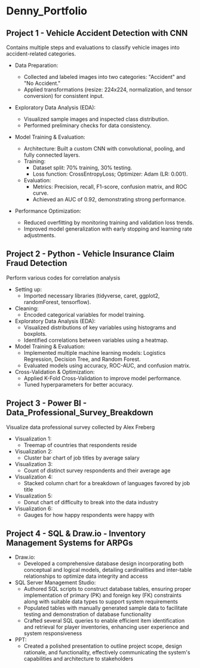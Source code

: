 # Denny_Portfolio

## Project 1 - Vehicle Accident Detection with CNN

Contains multiple steps and evaluations to classify vehicle images into accident-related categories.

* Data Preparation:  
  + Collected and labeled images into two categories: "Accident" and "No Accident."
  + Applied transformations (resize: 224x224, normalization, and tensor conversion) for consistent input.

* Exploratory Data Analysis (EDA):
  + Visualized sample images and inspected class distribution.  
  + Performed preliminary checks for data consistency.

* Model Training & Evaluation:
  + Architecture: Built a custom CNN with convolutional, pooling, and fully connected layers.  
  + Training:
    - Dataset split: 70% training, 30% testing.  
    - Loss function: CrossEntropyLoss; Optimizer: Adam (LR: 0.001).  
  + Evaluation:
    - Metrics: Precision, recall, F1-score, confusion matrix, and ROC curve.  
    - Achieved an AUC of 0.92, demonstrating strong performance.

* Performance Optimization:
  + Reduced overfitting by monitoring training and validation loss trends.  
  + Improved model generalization with early stopping and learning rate adjustments.



## Project 2 - Python -  Vehicle Insurance Claim Fraud Detection

Perform various codes for correlation analysis

* Setting up:
    + Imported necessary libraries (tidyverse, caret, ggplot2, randomForest, tensorflow).
* Cleaning:
    + Encoded categorical variables for model training.
* Exploratory Data Analysis (EDA):
    + Visualized distributions of key variables using histograms and boxplots.
    + Identified correlations between variables using a heatmap.
* Model Training & Evaluation:
    + Implemented multiple machine learning models: Logistics Regression, Decision Tree, and Random Forest.
    + Evaluated models using accuracy, ROC-AUC, and confusion matrix.
* Cross-Validation & Optimization:
    + Applied K-Fold Cross-Validation to improve model performance.
    + Tuned hyperparameters for better accuracy.

## Project 3 - Power BI -  Data_Professional_Survey_Breakdown

Visualize data professional survey collected by Alex Freberg

* Visualization 1:
    + Treemap of countries that respondents reside
* Visualization 2:
    + Cluster bar chart of job titles by average salary
* Visualization 3:
    + Count of distinct survey respondents and their average age
* Visualization 4:
    + Stacked column chart for a breakdown of languages favored by job title
* Visualization 5:
    + Donut chart of difficulty to break into the data industry
* Visualization 6:
    + Gauges for how happy respondents were happy with

## Project 4 - SQL & Draw.io -  Inventory Management Systems for ARPGs

* Draw.io:
    + Developed a comprehensive database design incorporating both conceptual and logical models, detailing cardinalities and inter-table relationships to optimize data integrity and access
* SQL Server Management Studio:
    + Authored SQL scripts to construct database tables, ensuring proper implementation of primary (PK) and foreign key (FK) constraints along with suitable data types to support system requirements
    + Populated tables with manually generated sample data to facilitate testing and demonstration of database functionality
    + Crafted several SQL queries to enable efficient item identification and retrieval for player inventories, enhancing user experience and system responsiveness
 * PPT:
    + Created a polished presentation to outline project scope, design rationale, and functionality, effectively communicating the system's capabilities and architecture to stakeholders
